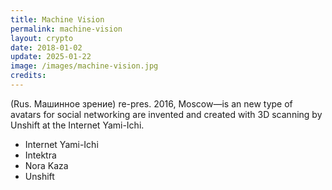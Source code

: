 ```yaml
---
title: Machine Vision
permalink: machine-vision
layout: crypto
date: 2018-01-02
update: 2025-01-22
image: /images/machine-vision.jpg
credits:
---
```


(Rus. Машинное зрение) re-pres. 2016, Moscow—is an new type of avatars for social networking are invented and created with 3D scanning by Unshift at the Internet Yami-Ichi.

+ Internet Yami-Ichi
+ Intektra
+ Nora Kaza
+ Unshift

